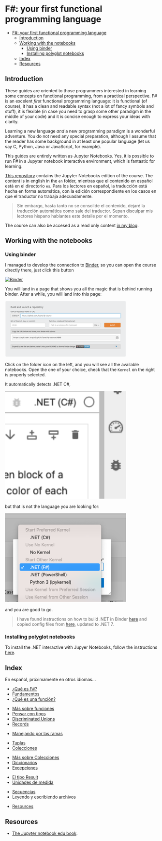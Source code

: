 # F#: your first functional programming language

- [F#: your first functional programming language](#f-your-first-functional-programming-language)
  - [Introduction](#introduction)
  - [Working with the notebooks](#working-with-the-notebooks)
    - [Using binder](#using-binder)
    - [Installing polyglot notebooks](#installing-polyglot-notebooks)
  - [Index](#index)
  - [Resources](#resources)


## Introduction

These guides are oriented to those programmers interested in learning some concepts on functional programming, 
from a practical perspective. F\# is an excelent _first_ functional programming language: it is functional (of course), it has a clean and readable syntax (not a lot of fancy symbols and stuff), it is flexible (in case you need to grasp some other paradigm in the middle of your code) and it is concise enough to express your ideas with clarity. 

Learning a new language _and_ a new programming paradigm is a wonderful adventure. You do not need any special preparation, although I assume that the reader has some background in at least one popular language (let us say C, Python, Java or JavaScript, for example). 

This guides are entirely written as Jupyter Notebooks. Yes, it is possible to run F\# in a Jupyter notebook interactive environment, which is fantastic for learning.

[This repository](https://github.com/fcolavecchia/fp-course/tree/binder) contains the Jupyter Notebooks edition of the course. The content is in english in the `en` folder, mientras que el contenido en español está 
en el directorio `es`. Para los lectores en español, la traducción está hecha en forma automática, con 
la edición correspondiente en los casos en que el traductor no trabaja adecuadamente. 

> Sin embargo, hasta tanto no se consolide el contenido, dejaré la traducción automática como sale del traductor. Sepan disculpar mis lectores hispano hablantes este detalle por el momento.

The course can also be accesed as a read only content [in my blog](https://flavio.colavecchia.net/blog/).

## Working with the notebooks

### Using binder

I managed to develop the connection to [Binder](mybinder.org), so you can open the course directly there, just 
click this button

[![Binder](https://mybinder.org/badge_logo.svg)](https://mybinder.org/v2/gh/fcolavecchia/fp-course.git/binder?labpath=en%2F)

You will land in a page that shows you all the magic that is behind running binder. After a while, you will land into this page:

<img src="img/mybinder-config.png" alt="Binder landing page" width="400"/>

Click on the folder icon on the left, and you will see all the available notebooks. Open the one of your
choice, check that the `Kernel` on the right is properly selected. 

It automatically detects .NET C\#, 

<img src="img/i-do-not-want-csharp.png" alt="I do not want C#" width="400"/>

but that is not the language you are looking for:

<img src="img/i-want-fsharp.png" alt="This is it" width="400"/>

and you are good to go.

> I have found instructions on how to build .NET in Binder [here](https://www.macivortech.com/blog/how-to-run-dotnet-on-binder/) and copied config files from [here](https://github.com/oddrationale/AdventOfCode2021FSharp/tree/main/.binder), updated to .NET 7.

### Installing polyglot notebooks

To install the .NET interactive with Jupyer Notebooks, follow the instructions [here](https://github.com/dotnet/interactive/blob/main/docs/NotebookswithJupyter.md). 



## Index 

En español, próximamente en otros idiomas...

- [¿Qué es F#?  ](https://github.com/fcolavecchia/fp-course-public/blob/main/es/Intro.ipynb)
- [Fundamentos  ](https://github.com/fcolavecchia/fp-course-public/blob/main/es/Fundamentals_new.ipynb)
- [¿Qué es una función?  ](https://github.com/fcolavecchia/fp-course-public/blob/main/es/Functions_new.ipynb)
<!-- - [Ejercicios sobre funciones   ](https://github.com/fcolavecchia/fp-course-public/blob/main/es/Exercises.ipynb) -->
- [Más sobre funciones   ](https://github.com/fcolavecchia/fp-course-public/blob/main/es/MasSobreFunciones.ipynb)    
- [Pensar con tipos   ](https://github.com/fcolavecchia/fp-course-public/blob/main/es/IntroToTypes_es.ipynb)        
- [Discriminated Unions  ](https://github.com/fcolavecchia/fp-course-public/blob/main/es/DiscriminatedUnions_es.ipynb) 
- [Records  ](https://github.com/fcolavecchia/fp-course-public/blob/main/es/Records_es.ipynb)
<!-- - [Ejercicios de tipos   ](https://github.com/fcolavecchia/fp-course-public/blob/main/es/Exercises.ipynb) -->
- [Manejando por las ramas   ](https://github.com/fcolavecchia/fp-course-public/blob/main/es/ControlFlow.ipynb)      
<!-- - [Ejercicios  ](https://github.com/fcolavecchia/fp-course-public/blob/main/es/Exercises.ipynb)  -->
- [Tuplas   ](https://github.com/fcolavecchia/fp-course-public/blob/main/es/Tuples.ipynb)
- [Colecciones   ](https://github.com/fcolavecchia/fp-course-public/blob/main/es/OnCollections.ipynb) 
<!-- - [Ejercicios  ](https://github.com/fcolavecchia/fp-course-public/blob/main/es/Exercises.ipynb) -->
- [Más sobre Colecciones   ](https://github.com/fcolavecchia/fp-course-public/blob/main/es/MoreOnCollections.ipynb)
- [Diccionarios   ](https://github.com/fcolavecchia/fp-course-public/blob/main/es/Maps.ipynb)
- [Excepciones   ](https://github.com/fcolavecchia/fp-course-public/blob/main/es/Exceptions.ipynb)
<!-- - [Ejercicios  ](https://github.com/fcolavecchia/fp-course-public/blob/main/es/Exercises.ipynb) -->
- [El tipo Result   ](https://github.com/fcolavecchia/fp-course-public/blob/main/es/Results.ipynb)
- [Unidades de medida   ](https://github.com/fcolavecchia/fp-course-public/blob/main/es/Units.ipynb) 
<!-- - [Un kata clásico  ](https://github.com/fcolavecchia/fp-course-public/blob/main/es/Exercises.ipynb) -->
- [Secuencias    ](https://github.com/fcolavecchia/fp-course-public/blob/main/es/YetAnotherTakeOnCollections.ipynb)
- [Leyendo y escribiendo archivos   ](https://github.com/fcolavecchia/fp-course-public/blob/main/es/IO.ipynb)
<!-- - [Ejercicios  ](https://github.com/fcolavecchia/fp-course-public/blob/main/es/Exercises.ipynb)  -->
- [Resources   ](https://github.com/fcolavecchia/fp-course-public/blob/main/es/_resources.ipynb) 


## Resources

- [The Jupyter notebook edu book](https://jupyter4edu.github.io/jupyter-edu-book/).
